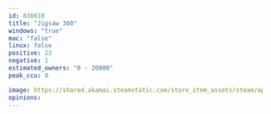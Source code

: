 ```yaml
---
id: 836610
title: "Jigsaw 360"
windows: "true"
mac: "false"
linux: false
positive: 23
negative: 1
estimated_owners: "0 - 20000"
peak_ccu: 0

image: https://shared.akamai.steamstatic.com/store_item_assets/steam/apps/836610/header.jpg?t=1635499240
opinions:
---
```

